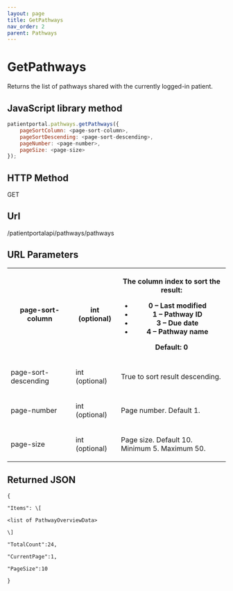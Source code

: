 ```yaml
---
layout: page
title: GetPathways
nav_order: 2
parent: Pathways
---
```


# GetPathways

Returns the list of pathways shared with the currently logged-in patient.

## JavaScript library method

```javascript
patientportal.pathways.getPathways({
    pageSortColumn: <page-sort-column>,
    pageSortDescending: <page-sort-descending>,
    pageNumber: <page-number>,
    pageSize: <page-size>
});
```

## HTTP Method

GET

## ****Url****

/patientportalapi/pathways/pathways

## URL Parameters

<table><tbody><tr><th><p>page-sort-column</p></th><th><p>int (optional)</p></th><th><p>The column index to sort the result:</p><ul><li>0 – Last modified</li><li>1 – Pathway ID</li><li>3 – Due date</li><li>4 – Pathway name</li></ul><p>Default: 0</p></th></tr><tr><td><p>page-sort-descending</p></td><td><p>int (optional)</p></td><td><p>True to sort result descending.</p></td></tr><tr><td><p>page-number</p></td><td><p>int (optional)</p></td><td><p>Page number. Default 1.</p></td></tr><tr><td><p>page-size</p></td><td><p>int (optional)</p></td><td><p>Page size. Default 10. Minimum 5. Maximum 50.</p></td></tr></tbody></table>

## Returned JSON

```
{

"Items": \[

<list of PathwayOverviewData>

\]

"TotalCount":24,

"CurrentPage":1,

"PageSize":10

}
```
